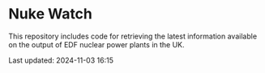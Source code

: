# Nuke Watch

This repository includes code for retrieving the latest information available on the output of EDF nuclear power plants in the UK.

Last updated: 2024-11-03 16:15